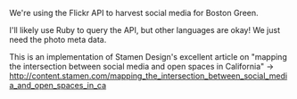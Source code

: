 We're using the Flickr API to harvest social media for Boston Green.

I'll likely use Ruby to query the API, but other languages are okay! We just need the photo meta data.

This is an implementation of Stamen Design's excellent article on "mapping the intersection between social media and open spaces in California" -> http://content.stamen.com/mapping_the_intersection_between_social_media_and_open_spaces_in_ca